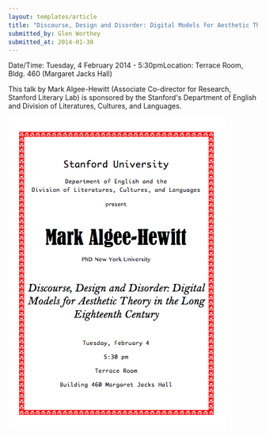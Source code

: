 ```yaml
---
layout: templates/article
title: "Discourse, Design and Disorder: Digital Models for Aesthetic Theory in the Long Eighteenth Century"
submitted_by: Glen Worthey
submitted_at: 2014-01-30
---
```



Date/Time: Tuesday, 4 February 2014 - 5:30pmLocation: Terrace Room, Bldg. 460 (Margaret Jacks Hall)

This talk by Mark Algee-Hewitt (Associate Co-director for Research, Stanford Literary Lab) is sponsored by the Stanford's Department of English and Division of Literatures, Cultures, and Languages.




![](../post-images/Algee-HewittPoster.png)


